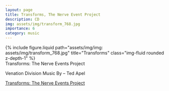 ```yaml
---
layout: page
title: Transforms, The Nerve Event Project
description: CD
img: assets/img/transform_768.jpg
importance: 6
category: music
---
```


<div class="row">
    <div class="col-sm mt-3 mt-md-0">
        {% include figure.liquid path="assets/img/img: assets/img/transform_768.jpg" title="Transforms" class="img-fluid rounded z-depth-1" %}
    </div>
</div>
<div class="caption">
Transforms: The Nerve Events Project


</div>

Venation Division
Music By – Ted Apel


[Transforms: The Nerve Events Project](https://www.discogs.com/release/2575019-Various-Transforms-The-Nerve-Events-Project)